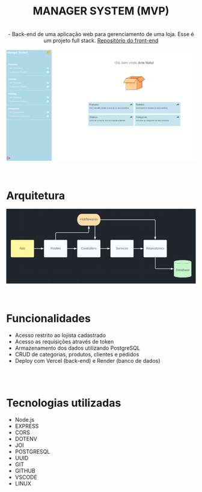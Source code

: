 <div align="center">
  <h1>MANAGER SYSTEM (MVP)</h1>
  <br>
  - Back-end de uma aplicação web para gerenciamento de uma loja. Esse é um projeto full stack. <a href = "https://github.com/guedesclaudio/managersystem">Repositório do front-end</a>
  <br>
  <br>
  <img src = "img/mshome.png" width = 700 />
  <br>
  <br>
</div>
<br>

# Arquitetura
<div align="center">
    <img src = "img/architecture.png" width = 700/>
</div> 
<br>
<br>

# Funcionalidades
- Acesso restrito ao lojista cadastrado
- Acesso as requisições através de token
- Armazenamento dos dados utilizando PostgreSQL
- CRUD de categorias, produtos, clientes e pedidos
- Deploy com Vercel (back-end) e Render (banco de dados)
<br>
<br>

# Tecnologias utilizadas
- Node.js
- EXPRESS
- CORS
- DOTENV
- JOI
- POSTGRESQL
- UUID
- GIT
- GITHUB
- VSCODE
- LINUX

<br>